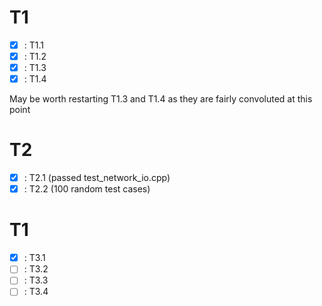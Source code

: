 T1
=====================

- [x] : T1.1
- [x] : T1.2
- [X] : T1.3
- [X] : T1.4

May be worth restarting T1.3 and T1.4 as they are fairly convoluted at this point

T2
=====================

- [x] : T2.1 (passed test_network_io.cpp)
- [x] : T2.2 (100 random test cases)

T1
=====================

- [x] : T3.1
- [ ] : T3.2
- [ ] : T3.3
- [ ] : T3.4

